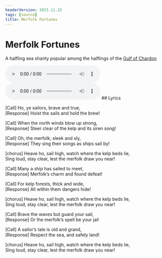 ```yaml
---
headerVersion: 2023.11.25
tags: [source]
title: Merfolk Fortunes
---
```

# Merfolk Fortunes

A halfling sea shanty popular among the halflings of the [Gulf of Chardon](<../../gazetteer/west-coast/gulf-of-chardon.md>)


<audio controls>
    <source src="/taelgarverse/assets/audio/merfolk-fortunes.mp3">
</audio>
<audio controls>
    <source src="/taelgarverse/assets/audio/merfolk-fortunes-alt.mp3">
</audio>
## Lyrics

[Call] Ho, ye sailors, brave and true,  
[Response] Hoist the sails and hold the brew!

[Call] When the north winds blow up strong,  
[Response] Steer clear of the kelp and its siren song!

[Call] Oh, the merfolk, sleek and sly,  
[Response] They sing their songs as ships sail by!

[chorus]
Heave ho, sail high, watch where the kelp beds lie,  
Sing loud, stay clear, lest the merfolk draw you near!

[Call] Many a ship has sailed to meet,  
[Response] Merfolk’s charm and found defeat!

[Call] For kelp forests, thick and wide,  
[Response] All within them dangers hide!

[chorus]
Heave ho, sail high, watch where the kelp beds lie,  
Sing loud, stay clear, lest the merfolk draw you near!

[Call] Brave the waves but guard your sail,  
[Response] Or the merfolk’s spell be your jail

[Call] A sailor’s tale is old and grand,  
[Response] Respect the sea, and safely land!

[chorus]
Heave ho, sail high, watch where the kelp beds lie,  
Sing loud, stay clear, lest the merfolk draw you near!